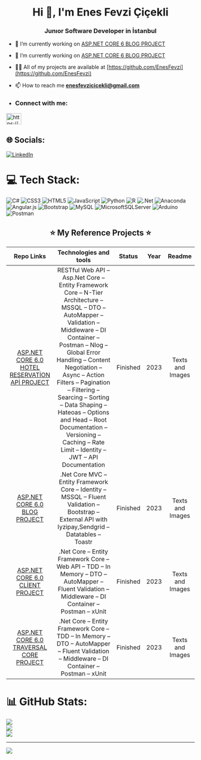 <h1 align="center">Hi 👋, I'm Enes Fevzi Çiçekli</h1>
<h3 align="center">Junıor Software Developer in İstanbul</h3>

- 🔭 I’m currently working on [ASP.NET CORE 6 BLOG PROJECT](https://github.com/EnesFevzi/ASPNETCORE_BlogProject)
- 🔭 I’m currently working on [ASP.NET CORE 6 BLOG PROJECT](https://github.com/EnesFevzi/SignalRProject)

- 👨‍💻 All of my projects are available at [https://github.com/EnesFevzi](https://github.com/EnesFevzi)

- 📫 How to reach me **enesfevzicicekli@gmail.com**
- <h3 align="left">Connect with me:</h3>
<p align="left">
<a href="https://linkedin.com/in/https://www.linkedin.com/in/enes-fevzi-%c3%a7i%c3%a7ekli/" target="blank"><img align="center" src="https://raw.githubusercontent.com/rahuldkjain/github-profile-readme-generator/master/src/images/icons/Social/linked-in-alt.svg" alt="https://www.linkedin.com/in/enes-fevzi-%c3%a7i%c3%a7ekli/" height="30" width="40" /></a>
</p>


## 🌐 Socials:
[![LinkedIn](https://img.shields.io/badge/LinkedIn-%230077B5.svg?logo=linkedin&logoColor=white)](https://linkedin.com/in/https://www.linkedin.com/in/enes-fevzi-%C3%A7i%C3%A7ekli/) 

# 💻 Tech Stack:
![C#](https://img.shields.io/badge/c%23-%23239120.svg?style=for-the-badge&logo=c-sharp&logoColor=white) ![CSS3](https://img.shields.io/badge/css3-%231572B6.svg?style=for-the-badge&logo=css3&logoColor=white) ![HTML5](https://img.shields.io/badge/html5-%23E34F26.svg?style=for-the-badge&logo=html5&logoColor=white) ![JavaScript](https://img.shields.io/badge/javascript-%23323330.svg?style=for-the-badge&logo=javascript&logoColor=%23F7DF1E) ![Python](https://img.shields.io/badge/python-3670A0?style=for-the-badge&logo=python&logoColor=ffdd54) ![R](https://img.shields.io/badge/r-%23276DC3.svg?style=for-the-badge&logo=r&logoColor=white) ![.Net](https://img.shields.io/badge/.NET-5C2D91?style=for-the-badge&logo=.net&logoColor=white) ![Anaconda](https://img.shields.io/badge/Anaconda-%2344A833.svg?style=for-the-badge&logo=anaconda&logoColor=white) ![Angular.js](https://img.shields.io/badge/angular.js-%23E23237.svg?style=for-the-badge&logo=angularjs&logoColor=white) ![Bootstrap](https://img.shields.io/badge/bootstrap-%23563D7C.svg?style=for-the-badge&logo=bootstrap&logoColor=white) ![MySQL](https://img.shields.io/badge/mysql-%2300f.svg?style=for-the-badge&logo=mysql&logoColor=white) ![MicrosoftSQLServer](https://img.shields.io/badge/Microsoft%20SQL%20Sever-CC2927?style=for-the-badge&logo=microsoft%20sql%20server&logoColor=white) ![Arduino](https://img.shields.io/badge/-Arduino-00979D?style=for-the-badge&logo=Arduino&logoColor=white) ![Postman](https://img.shields.io/badge/Postman-FF6C37?style=for-the-badge&logo=postman&logoColor=white)

<h2 align="center">⭐ My Reference Projects ⭐</h2>

| Repo Links | Technologies and tools | Status | Year | Readme |
|    :---:     |     :---:      |     :---:     |     :---:     |     :---:     |
| <a href="https://github.com/EnesFevzi/RapidApiAndConsume">ASP.NET CORE 6.0 HOTEL RESERVATİON  APİ PROJECT</a>    |RESTful Web API – Asp.Net Core – Entity Framework Core –  N-Tier Architecture – MSSQL – DTO – AutoMapper – Validation – Middleware – DI Container – Postman – Nlog – Global Error Handling – Content Negotiation – Async – Action Filters – Pagination – Filtering – Searcing – Sorting – Data Shaping – Hateoas – Options and Head – Root Documentation – Versioning – Caching – Rate Limit – Identity – JWT – API Documentation | Finished      | 2023    | Texts and Images    |
| <a href="https://github.com/EnesFevzi/ASPNETCOREBlogProject">ASP.NET CORE 6.0 BLOG PROJECT</a>   | .Net Core MVC – Entity Framework Core – Identity – MSSQL – Fluent Validation – Bootstrap – External API with Iyzipay,Sendgrid – Datatables – Toastr | Finished    | 2023    | Texts and Images   |
| <a href="https://github.com/EnesFevzi/ArslanAmbalajWebSite">ASP.NET CORE 6.0 CLİENT PROJECT</a>    | .Net Core – Entity Framework Core – Web API – TDD – In Memory – DTO – AutoMapper – Fluent Validation – Middleware – DI Container – Postman – xUnit  | Finished      | 2023    | Texts and Images    |
| <a href="https://github.com/EnesFevzi/TraversalCoreProject">ASP.NET CORE 6.0 TRAVERSAL CORE PROJECT</a>    | .Net Core – Entity Framework Core – TDD – In Memory – DTO – AutoMapper – Fluent Validation – Middleware – DI Container – Postman – xUnit  | Finished      | 2023    | Texts and Images    |





# 📊 GitHub Stats:
![](https://github-readme-stats.vercel.app/api?username=EnesFevzi&theme=dark&hide_border=false&include_all_commits=false&count_private=true)<br/>
![](https://github-readme-streak-stats.herokuapp.com/?user=EnesFevzi&theme=dark&hide_border=false)<br/>
![](https://github-readme-stats.vercel.app/api/top-langs/?username=EnesFevzi&theme=dark&hide_border=false&include_all_commits=false&count_private=true&layout=compact)

---
[![](https://visitcount.itsvg.in/api?id=EnesFevzi&icon=0&color=0)](https://visitcount.itsvg.in)


